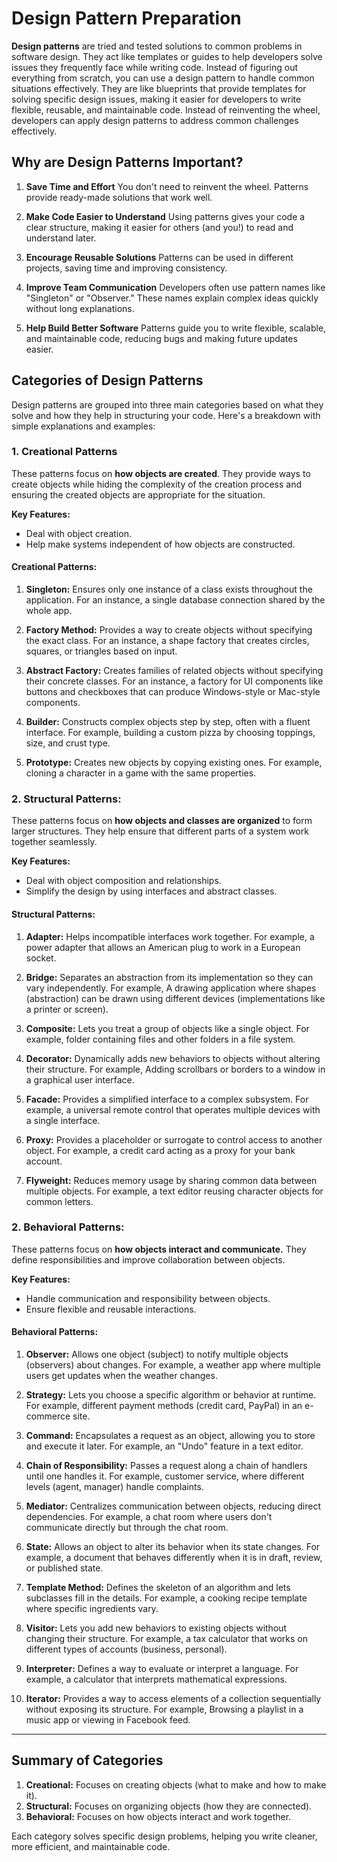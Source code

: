 # Design Pattern Preparation

**Design patterns** are tried and tested solutions to common problems in software design. They act like templates or guides to help developers solve issues they frequently face while writing code. Instead of figuring out everything from scratch, you can use a design pattern to handle common situations effectively. They are like blueprints that provide templates for solving specific design issues, making it easier for developers to write flexible, reusable, and maintainable code. Instead of reinventing the wheel, developers can apply design patterns to address common challenges effectively.

## Why are Design Patterns Important?

1. **Save Time and Effort**
   You don't need to reinvent the wheel. Patterns provide ready-made solutions that work well.

2. **Make Code Easier to Understand**
   Using patterns gives your code a clear structure, making it easier for others (and you!) to read and understand later.

3. **Encourage Reusable Solutions**
   Patterns can be used in different projects, saving time and improving consistency.

4. **Improve Team Communication**
   Developers often use pattern names like "Singleton" or "Observer." These names explain complex ideas quickly without long explanations.

5. **Help Build Better Software**
   Patterns guide you to write flexible, scalable, and maintainable code, reducing bugs and making future updates easier.

## Categories of Design Patterns

Design patterns are grouped into three main categories based on what they solve and how they help in structuring your code. Here's a breakdown with simple explanations and examples:

### 1. **Creational Patterns**

These patterns focus on **how objects are created**. They provide ways to create objects while hiding the complexity of the creation process and ensuring the created objects are appropriate for the situation.

**Key Features:**

- Deal with object creation.
- Help make systems independent of how objects are constructed.

#### **Creational Patterns:**

1. **Singleton:** Ensures only one instance of a class exists throughout the application. For an instance, a single database connection shared by the whole app.

2. **Factory Method:** Provides a way to create objects without specifying the exact class. For an instance, a shape factory that creates circles, squares, or triangles based on input.

3. **Abstract Factory:** Creates families of related objects without specifying their concrete classes. For an instance, a factory for UI components like buttons and checkboxes that can produce Windows-style or Mac-style components.

4. **Builder:** Constructs complex objects step by step, often with a fluent interface. For example, building a custom pizza by choosing toppings, size, and crust type.

5. **Prototype:** Creates new objects by copying existing ones. For example, cloning a character in a game with the same properties.

### **2. Structural Patterns:**

These patterns focus on **how objects and classes are organized** to form larger structures. They help ensure that different parts of a system work together seamlessly.

**Key Features:**

- Deal with object composition and relationships.
- Simplify the design by using interfaces and abstract classes.

#### **Structural Patterns:**

1. **Adapter:** Helps incompatible interfaces work together. For example, a power adapter that allows an American plug to work in a European socket.

2. **Bridge:** Separates an abstraction from its implementation so they can vary independently. For example, A drawing application where shapes (abstraction) can be drawn using different devices (implementations like a printer or screen).

3. **Composite:** Lets you treat a group of objects like a single object. For example, folder containing files and other folders in a file system.

4. **Decorator:** Dynamically adds new behaviors to objects without altering their structure. For example, Adding scrollbars or borders to a window in a graphical user interface.

5. **Facade:** Provides a simplified interface to a complex subsystem. For example, a universal remote control that operates multiple devices with a single interface.

6. **Proxy:** Provides a placeholder or surrogate to control access to another object. For example, a credit card acting as a proxy for your bank account.

7. **Flyweight:** Reduces memory usage by sharing common data between multiple objects. For example, a text editor reusing character objects for common letters.

### **2. Behavioral Patterns:**

These patterns focus on **how objects interact and communicate.** They define responsibilities and improve collaboration between objects.

**Key Features:**

- Handle communication and responsibility between objects.
- Ensure flexible and reusable interactions.

#### **Behavioral Patterns:**

1. **Observer:** Allows one object (subject) to notify multiple objects (observers) about changes. For example, a weather app where multiple users get updates when the weather changes.

2. **Strategy:** Lets you choose a specific algorithm or behavior at runtime. For example, different payment methods (credit card, PayPal) in an e-commerce site.

3. **Command:** Encapsulates a request as an object, allowing you to store and execute it later. For example, an "Undo" feature in a text editor.

4. **Chain of Responsibility:** Passes a request along a chain of handlers until one handles it. For example, customer service, where different levels (agent, manager) handle complaints.

5. **Mediator:** Centralizes communication between objects, reducing direct dependencies. For example, a chat room where users don't communicate directly but through the chat room.

6. **State:** Allows an object to alter its behavior when its state changes. For example, a document that behaves differently when it is in draft, review, or published state.

7. **Template Method:** Defines the skeleton of an algorithm and lets subclasses fill in the details. For example, a cooking recipe template where specific ingredients vary.

8. **Visitor:** Lets you add new behaviors to existing objects without changing their structure. For example, a tax calculator that works on different types of accounts (business, personal).

9. **Interpreter:** Defines a way to evaluate or interpret a language. For example, a calculator that interprets mathematical expressions.

10. **Iterator:** Provides a way to access elements of a collection sequentially without exposing its structure. For example, Browsing a playlist in a music app or viewing in Facebook feed.

---

## Summary of Categories

1. **Creational:** Focuses on creating objects (what to make and how to make it).
2. **Structural:** Focuses on organizing objects (how they are connected).
3. **Behavioral:** Focuses on how objects interact and work together.

Each category solves specific design problems, helping you write cleaner, more efficient, and maintainable code.
